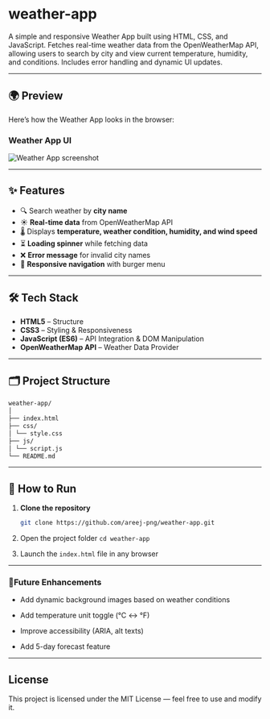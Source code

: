 # weather-app
A simple and responsive Weather App built using HTML, CSS, and JavaScript. Fetches real-time weather data from the OpenWeatherMap API, allowing users to search by city and view current temperature, humidity, and conditions. Includes error handling and dynamic UI updates.

--- 
## 🌍 Preview

Here’s how the Weather App looks in the browser:

### Weather App UI
![Weather App screenshot](https://github.com/user-attachments/assets/9a48d49f-235c-4547-b42b-1640efebeeab)

---

## ✨ Features

- 🔍 Search weather by **city name**
- ☀️ **Real-time data** from OpenWeatherMap API
- 🌡️ Displays **temperature, weather condition, humidity, and wind speed**
- ⏳ **Loading spinner** while fetching data
- ❌ **Error message** for invalid city names
- 📱 **Responsive navigation** with burger menu

---

## 🛠️ Tech Stack

- **HTML5** – Structure  
- **CSS3** – Styling & Responsiveness  
- **JavaScript (ES6)** – API Integration & DOM Manipulation  
- **OpenWeatherMap API** – Weather Data Provider  

---

## 🗂️ Project Structure
```bash
weather-app/
│
├── index.html
├── css/
│ └── style.css
├── js/
│ └── script.js
└── README.md
```

---

## 🚀 How to Run

1. **Clone the repository**
   ```bash
   git clone https://github.com/areej-png/weather-app.git

2. Open the project folder
   `cd weather-app`

3. Launch the `index.html` file in any browser

 --- 
 ### 🔮Future Enhancements
 - Add dynamic background images based on weather conditions
 - Add temperature unit toggle (°C ↔ °F)

 - Improve accessibility (ARIA, alt texts)

 - Add 5-day forecast feature

 ---
 ## License

 This project is licensed under the MIT License — feel free to use and modify it.
